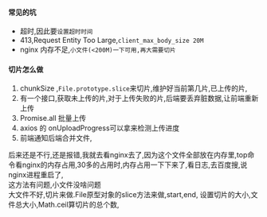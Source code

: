 #### 常见的坑
- 超时,因此要`设置超时时间` 
- 413,Request Entity Too Large,`client_max_body_size 20M`  
- nginx 内存不足,`小文件(<200M)一下可用,再大需要切片`  

#### 切片怎么做
1. chunkSize ,`File.prototype.slice`来切片,维护好当前第几片,已上传的片,  
2. 有一个接口,获取未上传的片,对于上传失败的片,后端要丢弃脏数据,让前端重新上传  
3. Promise.all 批量上传  
4. axios 的 onUploadProgress可以拿来检测上传进度  
5. 前端通知后端合并文件,


后来还是不行,还是报错,我就去看nginx去了,因为这个文件全部放在内存里,top命令看nginx的内存占用,30多的占用时,内存占用一下下来了,看日志,去百度搜,说nginx进程重启了,  
这方法有问题,小文件没啥问题  
大文件不好,切片来做.File原型对象的slice方法来做,start,end, 
设置切片的大小,文件总大小,Math.ceil算切片的总个数,    
